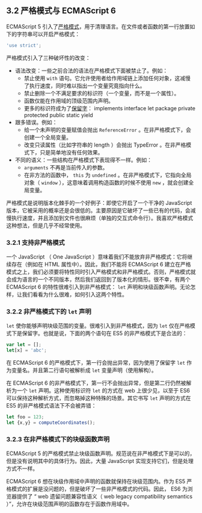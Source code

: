## 3.2 严格模式与 ECMAScript 6

ECMAScript 5 引入了[严格模式](http://speakingjs.com/es5/ch07.html#strict_mode)，用于清理语言。在文件或者函数的第一行放置如下的字符串可以开启严格模式：

```js
'use strict';
```

严格模式引入了三种破坏性的改变：

* 语法改变：一些之前合法的语法在严格模式下面被禁止了。例如：
    * 禁止使用 `with` 语句。它允许使用者给作用域链上添加任何对象，这减慢了执行速度，同时难以指出一个变量究竟指向什么。
    * 禁止删除一个不满足要求的标识符（一个变量，而不是一个属性）。
    * 函数仅能在作用域的顶级范围内声明。
    * 更多的标识符成为了[保留字](http://ecma-international.org/ecma-262/5.1/#sec-7.6.1.2)： implements interface let package private protected public static yield
* 跟多错误。例如：
    * 给一个未声明的变量赋值会抛出 `ReferenceError` 。在非严格模式下，会创建一个全局变量。
    * 改变只读属性（比如字符串的 length ）会抛出 TypeError 。在非严格模式下，只是简单地没有任何效果。
* 不同的语义：一些结构在严格模式下表现得不一样。例如：
    * `arguments` 不再是当前传入的参数。
    * 在非方法的函数中， `this` 为 `undefined` 。在非严格模式下，它指向全局对象（ `window` ），这意味着调用构造函数的时候不使用 `new` ，就会创建全局变量。

严格模式是说明版本化棘手的一个好例子：即使它开启了一个干净的 JavaScript 版本，它被采用的概率还是会很低的。主要原因是它破坏了一些已有的代码，会减慢执行速度，并且添加到文件也很麻烦（单独的交互式命令行）。我喜欢严格模式这种想法，但是几乎不经常使用。

### 3.2.1 支持非严格模式

一个 JavaScript （ One JavaScript ）意味着我们不能放弃非严格模式：它将继续存在（例如在 HTML 属性中）。因此，我们不能将 ECMAScript 6 建立在严格模式之上，我们必须要将特性同时引入严格模式和非严格模式。否则，严格模式就会成为语言的一个不同版本，然后我们返回到了版本化的情形。很不幸，有两个 ECMAScript 6 的特性很难引入到非严格模式： `let` 声明和块级函数声明。无论怎样，让我们看看为什么很难，如何引入这两个特性。

### 3.2.2 非严格模式下的 `let` 声明

`let` 使你能够声明块级范围的变量。很难引入到非严格模式，因为 `let` 仅在严格模式下是保留字。也就是说，下面的两个语句在 ES5 的非严格模式下是合法的：

```js
var let = [];
let[x] = 'abc';
```

在 ECMAScript 6 的严格模式下，第一行会抛出异常，因为使用了保留字 `let` 作为变量名。并且第二行语句被解析成 `let` 变量声明（使用解构）。

在 ECMAScript 6 的非严格模式下，第一行不会抛出异常，但是第二行仍然被解析为一个 `let` 声明。这种使用标识符 `let` 的方式在 web 上很少见，以至于 ES6 可以保持这种解析方式，而忽略掉这种特殊的场景。其它书写 `let` 声明的方式在 ES5 的非严格模式语法下不会被弄错：

```js
let foo = 123;
let {x,y} = computeCoordinates();
```

### 3.2.3 在非严格模式下的块级函数声明

ECMAScript 5 的严格模式禁止块级函数声明。规范说在非严格模式下是可以的，但是没有说明其中的具体行为。因此，大量 JavaScript 实现支持它们，但是处理方式不一样。

ECMAScript 6 想在块级作用域中声明的函数就保持在块级范围内。作为 ES5 严格模式的扩展是没问题的，但是破坏了一些非严格模式的代码。因此， ES6 为浏览器提供了 “ web 遗留问题兼容性语义（ web legacy compatibility semantics ）”，允许在块级范围声明的函数存在于函数作用域中。
